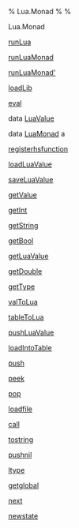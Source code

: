 % Lua.Monad
% 
% 

Lua.Monad

[runLua](Lua-Monad.html#v:runLua)

[runLuaMonad](Lua-Monad.html#v:runLuaMonad)

[runLuaMonad'](Lua-Monad.html#v:runLuaMonad-39-)

[loadLib](Lua-Monad.html#v:loadLib)

[eval](Lua-Monad.html#v:eval)

data [LuaValue](Lua-Monad.html#t:LuaValue)

data [LuaMonad](Lua-Monad.html#t:LuaMonad) a

[registerhsfunction](Lua-Monad.html#v:registerhsfunction)

[loadLuaValue](Lua-Monad.html#v:loadLuaValue)

[saveLuaValue](Lua-Monad.html#v:saveLuaValue)

[getValue](Lua-Monad.html#v:getValue)

[getInt](Lua-Monad.html#v:getInt)

[getString](Lua-Monad.html#v:getString)

[getBool](Lua-Monad.html#v:getBool)

[getLuaValue](Lua-Monad.html#v:getLuaValue)

[getDouble](Lua-Monad.html#v:getDouble)

[getType](Lua-Monad.html#v:getType)

[valToLua](Lua-Monad.html#v:valToLua)

[tableToLua](Lua-Monad.html#v:tableToLua)

[pushLuaValue](Lua-Monad.html#v:pushLuaValue)

[loadIntoTable](Lua-Monad.html#v:loadIntoTable)

[push](Lua-Monad.html#v:push)

[peek](Lua-Monad.html#v:peek)

[pop](Lua-Monad.html#v:pop)

[loadfile](Lua-Monad.html#v:loadfile)

[call](Lua-Monad.html#v:call)

[tostring](Lua-Monad.html#v:tostring)

[pushnil](Lua-Monad.html#v:pushnil)

[ltype](Lua-Monad.html#v:ltype)

[getglobal](Lua-Monad.html#v:getglobal)

[next](Lua-Monad.html#v:next)

[newstate](Lua-Monad.html#v:newstate)
